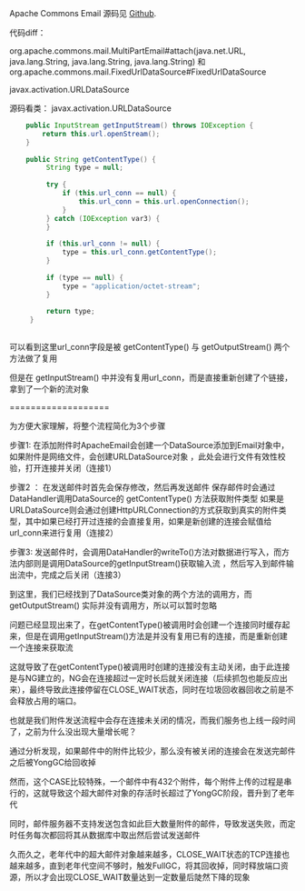 
Apache Commons Email 源码见 [Github](https://github.com/apache/commons-email).

代码diff：

org.apache.commons.mail.MultiPartEmail#attach(java.net.URL, java.lang.String, java.lang.String, java.lang.String)
和
org.apache.commons.mail.FixedUrlDataSource#FixedUrlDataSource

javax.activation.URLDataSource

源码看类： javax.activation.URLDataSource
```java
    public InputStream getInputStream() throws IOException {
        return this.url.openStream();
    }
 
    public String getContentType() {
         String type = null;
 
         try {
             if (this.url_conn == null) {
                 this.url_conn = this.url.openConnection();
             }
         } catch (IOException var3) {
         }
 
         if (this.url_conn != null) {
             type = this.url_conn.getContentType();
         }
 
         if (type == null) {
             type = "application/octet-stream";
         }
 
         return type;
     }
    
```
可以看到这里url_conn字段是被 getContentType() 与 getOutputStream() 两个方法做了复用

但是在 getInputStream() 中并没有复用url_conn，而是直接重新创建了个链接，拿到了一个新的流对象

===================

为方便大家理解，将整个流程简化为3个步骤

步骤1:
在添加附件时ApacheEmail会创建一个DataSource添加到Email对象中，如果附件是网络文件，会创建URLDataSource对象 ，此处会进行文件有效性校验，打开连接并关闭（连接1）


步骤2 ：
在发送邮件时首先会保存修改，然后再发送邮件
保存邮件时会通过DataHandler调用DataSource的 getContentType() 方法获取附件类型
如果是URLDataSource则会通过创建HttpURLConnection的方式获取到真实的附件类型，其中如果已经打开过连接的会直接复用，如果是新创建的连接会赋值给url_conn来进行复用（连接2）


步骤3:
发送邮件时，会调用DataHandler的writeTo()方法对数据进行写入，而方法内部则是调用DataSource的getInputStream()获取输入流 ，然后写入到邮件输出流中，完成之后关闭（连接3）


到这里，我们已经找到了DataSource类对象的两个方法的调用方，而 getOutputStream() 实际并没有调用方，所以可以暂时忽略

问题已经显现出来了，在getContentType()被调用时会创建一个连接同时缓存起来，但是在调用getInputStream()方法是并没有复用已有的连接，而是重新创建一个连接来获取流

这就导致了在getContentType()被调用时创建的连接没有主动关闭，由于此连接是与NG建立的，NG会在连接超过一定时长后就关闭连接（后续抓包也能反应出来），最终导致此连接停留在CLOSE_WAIT状态，同时在垃圾回收器回收之前是不会释放占用的端口。



也就是我们附件发送流程中会存在连接未关闭的情况，而我们服务也上线一段时间了，之前为什么没出现大量增长呢？

通过分析发现，如果邮件中的附件比较少，那么没有被关闭的连接会在发送完邮件之后被YongGC给回收掉

然而，这个CASE比较特殊，一个邮件中有432个附件，每个附件上传的过程是串行的，这就导致这个超大邮件对象的存活时长超过了YongGC阶段，晋升到了老年代

同时，邮件服务器不支持发送包含如此巨大数量附件的邮件，导致发送失败，而定时任务每次都回将其从数据库中取出然后尝试发送邮件

久而久之，老年代中的超大邮件对象越来越多，CLOSE_WAIT状态的TCP连接也越来越多，直到老年代空间不够时，触发FullGC，将其回收掉，同时释放端口资源，所以才会出现CLOSE_WAIT数量达到一定数量后陡然下降的现象
